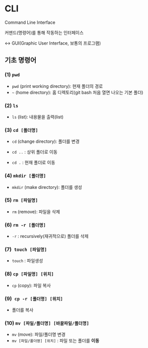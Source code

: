 # CLI

Command Line Interface

커맨드(명령어)를 통해 작동하는 인터페이스

<-> GUI(Graphic User Interface, 보통의 프로그램)



## 기초 명령어

### (1) `pwd`

* `pwd` (print working directory): 현재 폴더의 경로
* `~` (home directory): 홈 디렉토리(git bash 처음 열면 나오는 기본 폴더)



### (2) `ls`

* `ls` (list): 내용물을 출력(list)



### (3) `cd [폴더명]`

* `cd` (change directory): 폴더를 변경

* `cd ..` : 상위 폴더로 이동

* `cd .` : 현재 폴더로 이동

  

### (4) `mkdir [폴더명]`

* `mkdir` (make directory): 폴더를 생성



### (5) `rm [파일명]`
* `rm` (remove): 파일을 삭제



### (6) `rm -r [폴더명]`

* `-r` : recursively(재귀적으로) 폴더를 삭제



### (7)` touch [파일명]`
* `touch` : 파일생성



### (8) `cp [파일명] [위치]`

* `cp` (copy): 파일 복사



### (9)` cp -r [폴더명] [위치]`

* 폴더를 복사



### (10) `mv [파일/폴더명] [바꿀파일/폴더명]`

* `mv` (move): 파일/폴더명 변경
* `mv [파일/폴더명] [위치]` : 파일 또는 폴더를 **이동**